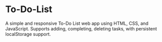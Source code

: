 # To-Do-List
A simple and responsive To-Do List web app using HTML, CSS, and JavaScript. Supports adding, completing, deleting tasks, with persistent localStorage support.
